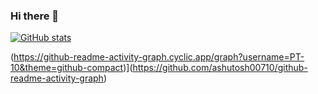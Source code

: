 ### Hi there 👋

[![GitHub stats](https://github-readme-stats.vercel.app/api?username=PT-10&theme=radical)](https://github.com/anuraghazra/github-readme-stats)

(https://github-readme-activity-graph.cyclic.app/graph?username=PT-10&theme=github-compact)](https://github.com/ashutosh00710/github-readme-activity-graph)
<!--
**PT-10/PT-10** is a ✨ _special_ ✨ repository because its `README.md` (this file) appears on your GitHub profile.



Here are some ideas to get you started:

- 🔭 I’m currently working on ...
- 🌱 I’m currently learning ...
- 👯 I’m looking to collaborate on ...
- 🤔 I’m looking for help with ...
- 💬 Ask me about ...
- 📫 How to reach me: ...
- 😄 Pronouns: ...
- ⚡ Fun fact: ...
-->
